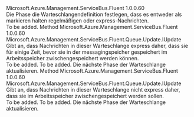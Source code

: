 <Type Name="IWithExpressMessage" FullName="Microsoft.Azure.Management.ServiceBus.Fluent.Queue.Update.IWithExpressMessage">
  <TypeSignature Language="C#" Value="public interface IWithExpressMessage" />
  <TypeSignature Language="ILAsm" Value=".class public interface auto ansi abstract IWithExpressMessage" />
  <TypeSignature Language="DocId" Value="T:Microsoft.Azure.Management.ServiceBus.Fluent.Queue.Update.IWithExpressMessage" />
  <TypeSignature Language="VB.NET" Value="Public Interface IWithExpressMessage" />
  <TypeSignature Language="F#" Value="type IWithExpressMessage = interface" />
  <AssemblyInfo>
    <AssemblyName>Microsoft.Azure.Management.ServiceBus.Fluent</AssemblyName>
    <AssemblyVersion>1.0.0.60</AssemblyVersion>
  </AssemblyInfo>
  <Interfaces />
  <Docs>
    <summary>
            Die Phase die Warteschlangendefinition festlegen, dass es entweder als markieren halten regelmäßigen oder express-Nachrichten.
            </summary>
    <remarks>To be added.</remarks>
  </Docs>
  <Members>
    <Member MemberName="WithExpressMessage">
      <MemberSignature Language="C#" Value="public Microsoft.Azure.Management.ServiceBus.Fluent.Queue.Update.IUpdate WithExpressMessage ();" />
      <MemberSignature Language="ILAsm" Value=".method public hidebysig newslot virtual instance class Microsoft.Azure.Management.ServiceBus.Fluent.Queue.Update.IUpdate WithExpressMessage() cil managed" />
      <MemberSignature Language="DocId" Value="M:Microsoft.Azure.Management.ServiceBus.Fluent.Queue.Update.IWithExpressMessage.WithExpressMessage" />
      <MemberSignature Language="VB.NET" Value="Public Function WithExpressMessage () As IUpdate" />
      <MemberSignature Language="F#" Value="abstract member WithExpressMessage : unit -&gt; Microsoft.Azure.Management.ServiceBus.Fluent.Queue.Update.IUpdate" Usage="iWithExpressMessage.WithExpressMessage " />
      <MemberType>Method</MemberType>
      <AssemblyInfo>
        <AssemblyName>Microsoft.Azure.Management.ServiceBus.Fluent</AssemblyName>
        <AssemblyVersion>1.0.0.60</AssemblyVersion>
      </AssemblyInfo>
      <ReturnValue>
        <ReturnType>Microsoft.Azure.Management.ServiceBus.Fluent.Queue.Update.IUpdate</ReturnType>
      </ReturnValue>
      <Parameters />
      <Docs>
        <summary>
            Gibt an, dass Nachrichten in dieser Warteschlange express daher, dass sie für einige Zeit, bevor sie in der messagingspeicher gespeichert im Arbeitsspeicher zwischengespeichert werden können.
            </summary>
        <returns>To be added.</returns>
        <remarks>To be added.</remarks>
        <return>Die nächste Phase der Warteschlange aktualisieren.</return>
      </Docs>
    </Member>
    <Member MemberName="WithoutExpressMessage">
      <MemberSignature Language="C#" Value="public Microsoft.Azure.Management.ServiceBus.Fluent.Queue.Update.IUpdate WithoutExpressMessage ();" />
      <MemberSignature Language="ILAsm" Value=".method public hidebysig newslot virtual instance class Microsoft.Azure.Management.ServiceBus.Fluent.Queue.Update.IUpdate WithoutExpressMessage() cil managed" />
      <MemberSignature Language="DocId" Value="M:Microsoft.Azure.Management.ServiceBus.Fluent.Queue.Update.IWithExpressMessage.WithoutExpressMessage" />
      <MemberSignature Language="VB.NET" Value="Public Function WithoutExpressMessage () As IUpdate" />
      <MemberSignature Language="F#" Value="abstract member WithoutExpressMessage : unit -&gt; Microsoft.Azure.Management.ServiceBus.Fluent.Queue.Update.IUpdate" Usage="iWithExpressMessage.WithoutExpressMessage " />
      <MemberType>Method</MemberType>
      <AssemblyInfo>
        <AssemblyName>Microsoft.Azure.Management.ServiceBus.Fluent</AssemblyName>
        <AssemblyVersion>1.0.0.60</AssemblyVersion>
      </AssemblyInfo>
      <ReturnValue>
        <ReturnType>Microsoft.Azure.Management.ServiceBus.Fluent.Queue.Update.IUpdate</ReturnType>
      </ReturnValue>
      <Parameters />
      <Docs>
        <summary>
            Gibt an, dass Nachrichten in dieser Warteschlange nicht express daher, dass sie im Arbeitsspeicher zwischengespeichert werden sollen.
            </summary>
        <returns>To be added.</returns>
        <remarks>To be added.</remarks>
        <return>Die nächste Phase der Warteschlange aktualisieren.</return>
      </Docs>
    </Member>
  </Members>
</Type>